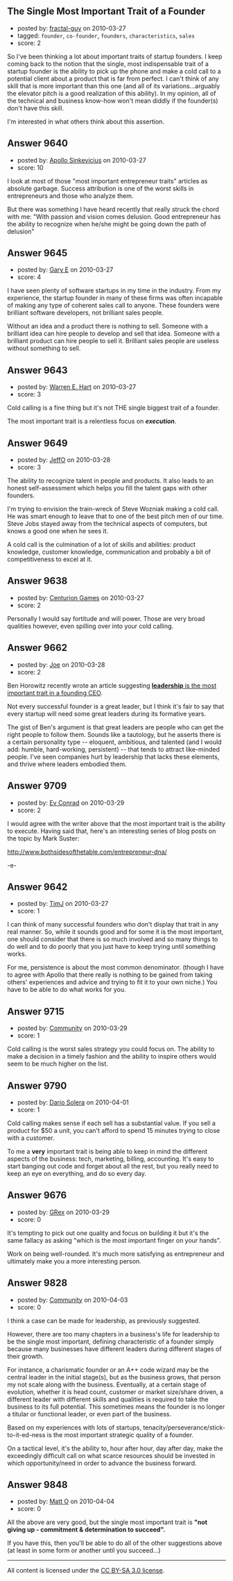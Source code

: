 ## The Single Most Important Trait of a Founder

- posted by: [fractal-guy](https://stackexchange.com/users/-1/2274-fractal-guy) on 2010-03-27
- tagged: `founder`, `co-founder`, `founders`, `characteristics`, `sales`
- score: 2

So I've been thinking a lot about important traits of startup founders. I keep coming back to the notion that the single, most indispensable trait of a startup founder is the ability to pick up the phone and make a cold call to a potential client about a product that is far from perfect. I can't think of any skill that is more important than this one (and all of its variations...arguably the elevator pitch is a good realization of this ability). In my opinion, all of the technical and business know-how won't mean diddly if the founder(s) don't have this skill. 

I'm interested in what others think about this assertion. 


## Answer 9640

- posted by: [Apollo Sinkevicius](https://stackexchange.com/users/-1/2119-apollo-sinkevicius) on 2010-03-27
- score: 10

I look at most of those "most important entrepreneur traits" articles as absolute garbage. Success attribution is one of the worst skills in entrepreneurs and those who analyze them.

But there was something I have heard recently that really struck the chord with me:
"With passion and vision comes delusion. Good entrepreneur has the ability to recognize when he/she might be going down the path of delusion"


## Answer 9645

- posted by: [Gary E](https://stackexchange.com/users/-1/2587-gary-e) on 2010-03-27
- score: 4

I have seen plenty of software startups in my time in the industry. From my experience, the startup founder in many of these firms was often incapable of making any type of coherent sales call to anyone. These founders were brilliant software developers, not brilliant sales people. 

Without an idea and a product there is nothing to sell. Someone with a brilliant idea can hire people to develop and sell that idea. Someone with a brilliant product can hire people to sell it. Brilliant sales people are useless without something to sell.




## Answer 9643

- posted by: [Warren E. Hart](https://stackexchange.com/users/-1/2058-warren-e-hart) on 2010-03-27
- score: 3

Cold calling is a fine thing but it's not THE single biggest trait of a founder.

The most important trait is a relentless focus on ***execution***. 


## Answer 9649

- posted by: [JeffO](https://stackexchange.com/users/-1/1796-jeffo) on 2010-03-28
- score: 3

The ability to recognize talent in people and products. It also leads to an honest self-assessment which helps you fill the talent gaps with other founders.

I'm trying to envision the train-wreck of Steve Wozniak making a cold call. He was smart enough to leave that to one of the best pitch men of our time. Steve Jobs stayed away from the technical aspects of computers, but knows a good one when he sees it.

A cold call is the culmination of a lot of skills and abilities: product knowledge, customer knowledge, communication and probably a bit of competitiveness to excel at it.




## Answer 9638

- posted by: [Centurion Games](https://stackexchange.com/users/-1/970-centurion-games) on 2010-03-27
- score: 2

Personally I would say fortitude and will power. Those are very broad qualities however, even spilling over into your cold calling. 


## Answer 9662

- posted by: [Joe](https://stackexchange.com/users/-1/1572-joe) on 2010-03-28
- score: 2

<p>Ben Horowitz recently wrote an article suggesting <a href="http://techcrunch.com/2010/03/14/notes-on-leadership-jobs-grove-campbel/" rel="nofollow"><strong>leadership</strong> is the most important trait in a founding CEO</a>.</p>

<p>Not every successful founder is a great leader, but I think it's fair to say that every startup will need some great leaders during its formative years.</p>

<p>The gist of Ben's argument is that great leaders are people who can get the right people to follow them.  Sounds like a tautology, but he asserts there is a certain personality type -- eloquent, ambitious, and talented (and I would add: humble, hard-working, persistent) -- that tends to attract like-minded people.  I've seen companies hurt by leadership that lacks these elements, and thrive where leaders embodied them. </p>



## Answer 9709

- posted by: [Ev Conrad](https://stackexchange.com/users/-1/2862-ev-conrad) on 2010-03-29
- score: 2

I would agree with the writer above that the most important trait is the ability to execute.  Having said that, here's an interesting series of blog posts on the topic by Mark Suster:

http://www.bothsidesofthetable.com/entrepreneur-dna/

-e-


## Answer 9642

- posted by: [TimJ](https://stackexchange.com/users/-1/1172-timj) on 2010-03-27
- score: 1

I can think of many successful founders who don't display that trait in any real manner.  So, while it sounds good and for some it is the most important, one should consider that there is so much involved and so many things to do well and to do poorly that you just have to keep trying until something works.  

For me, persistence is about the most common denominator.  (though I have to agree with Apollo that there really is nothing to be gained from taking others' experiences and advice and trying to fit it to your own niche.)  You have to be able to do what works for you.


## Answer 9715

- posted by: [Community](https://stackexchange.com/users/-1/-1-community) on 2010-03-29
- score: 1

Cold calling is the worst sales strategy you could focus on. The ability to make a decision in a timely fashion and the ability to inspire others would seem to be much higher on the list.


## Answer 9790

- posted by: [Dario Solera](https://stackexchange.com/users/-1/1539-dario-solera) on 2010-04-01
- score: 1

Cold calling makes sense if each sell has a substantial value. If you sell a product for $50 a unit, you can't afford to spend 15 minutes trying to close with a customer.

To me a **very** important trait is being able to keep in mind the different aspects of the business: tech, marketing, billing, accounting. It's easy to start banging out code and forget about all the rest, but you really need to keep an eye on everything, and do so every day.


## Answer 9676

- posted by: [GRex](https://stackexchange.com/users/-1/2475-grex) on 2010-03-29
- score: 0

It's tempting to pick out one quality and focus on building it but it's the same fallacy as asking "which is the most important finger on your hands".

Work on being well-rounded. It's much more satisfying as entrepreneur and ultimately make you a more interesting person.


## Answer 9828

- posted by: [Community](https://stackexchange.com/users/-1/-1-community) on 2010-04-03
- score: 0

I think a case can be made for leadership, as previously suggested. 

However, there are too many chapters in a business's life for leadership to be the single most important, defining characteristic of a founder simply because many businesses have different leaders during different stages of their growth. 

For instance, a charismatic founder or an A++ code wizard may be the central leader in the initial stage(s), but as the business grows, that person my not scale along with the business. Eventually, at a certain stage of evolution, whether it is head count, customer or market size/share driven, a different leader with different skills and qualities is required to take the business to its full potential. This sometimes means the founder is no longer a titular or functional leader, or even part of the business. 

Based on my experiences with lots of startups, tenacity/perseverance/stick-to-it-ed-ness is the most important strategic quality of a founder. 

On a tactical level, it's the ability to, hour after hour, day after day, make the exceedingly difficult call on what scarce resources should be invested in which opportunity/need in order to advance the business forward. 


## Answer 9848

- posted by: [Matt O](https://stackexchange.com/users/-1/2997-matt-o) on 2010-04-04
- score: 0

All the above are very good, but the single most important trait is 
**"not giving up - commitment & determination to succeed".**

If you have this, then you'll be able to do all of the other suggestions above (at least in some form or another until you succeed...)



---

All content is licensed under the [CC BY-SA 3.0 license](https://creativecommons.org/licenses/by-sa/3.0/).
